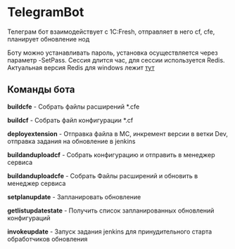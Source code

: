 # TelegramBot
Телеграм бот взаимодействует с 1C:Fresh, отправляет в него cf, cfe, планирует обновление нод

Боту можно устанавливать пароль, установка осуществляется через параметр -SetPass. Сессия длится час, для сессии используется Redis.
Актуальная версия Redis для windows лежит [тут](https://github.com/MicrosoftArchive/redis/releases)

## Команды бота
**buildcfe** - Собрать файлы расширений *.cfe

**buildcf** - Собрать файл конфигурации *.cf

**deployextension** - Отправка файла в МС, инкремент версии в ветки Dev, отправка задания на обновление в jenkins

**buildanduploadcf** - Собрать конфигурацию и отправить в менеджер сервиса

**buildanduploadcfe** - Собрать Файлы расширений и обновить в менеджер сервиса

**setplanupdate** - Запланировать обновление

**getlistupdatestate** - Получить список запланированных обновлений конфигураций

**invokeupdate** - Запуск задания jenkins для принудительного старта обработчиков обновления
